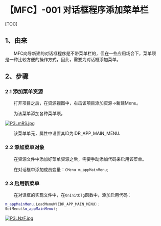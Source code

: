 # 【MFC】-001 对话框程序添加菜单栏

[TOC]

## 1、由来
&emsp;&emsp;MFC向导新建的对话框程序是不带菜单栏的，但在一些应用场合下，菜单项是一种比较方便的操作方式，因此，需要为对话框添加菜单。
## 2、步骤
### 2.1 添加菜单资源
&emsp;&emsp;打开项目之后，在资源视图中，右击该项目添加资源->新建Menu。

&emsp;&emsp;为该菜单添加各种菜单项。

[![P3LmRS.jpg](https://s1.ax1x.com/2018/07/20/P3LmRS.jpg)](https://imgchr.com/i/P3LmRS)

&emsp;&emsp;该菜单单元，属性中设置其ID为IDR_APP_MAIN_MENU.
### 2.2 添加菜单对象
&emsp;&emsp;在资源文件中添加好菜单资源之后，需要手动添加代码来启用该菜单。

&emsp;&emsp;在对话框中添加成员变量：`CMenu m_appMainMenu;`

### 2.3 启用新菜单
&emsp;&emsp;在对话框的实现文件中，在`OnInitDlg`函数中，添加启用代码：
```C++
m_appMainMenu.LoadMenuW(IDR_APP_MAIN_MENU);
SetMenu(&m_appMainMenu);
```
[![P3LNzF.jpg](https://s1.ax1x.com/2018/07/20/P3LNzF.jpg)](https://imgchr.com/i/P3LNzF)
